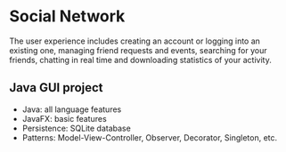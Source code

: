 # Social Network

The user experience includes creating an account or logging into an existing one, managing friend requests and events, searching for your friends, chatting in real time and downloading statistics of your activity.

## Java GUI project

  - Java: all language features
  - JavaFX: basic features
  - Persistence: SQLite database
  - Patterns: Model-View-Controller, Observer, Decorator, Singleton, etc.
  
